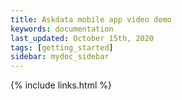 ```yaml
---
title: Askdata mobile app video demo
keywords: documentation
last_updated: October 15th, 2020
tags: [getting_started]
sidebar: mydoc_sidebar
---
```




{% include links.html %}
